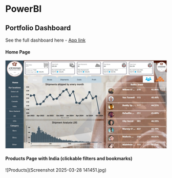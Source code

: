 # PowerBI

## Portfolio Dashboard

See the full dashboard here - [App link](https://app.powerbi.com/reportEmbed?reportId=66b34816-003e-4534-a67b-e2d7fc633b7a)

#### Home Page 

![Home page](screenshot_of_powerbi.jpg)

#### Products Page with India (clickable filters and bookmarks) 
![Products](Screenshot 2025-03-28 141451.jpg)



